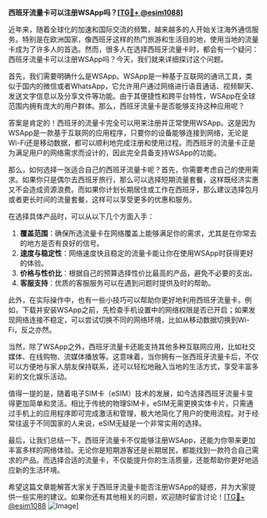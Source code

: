 **西班牙流量卡可以注册WSApp吗？[[TG💪+ @esim1088](https://t.me/s/esim1088)]**

近年来，随着全球化的加速和国际交流的频繁，越来越多的人开始关注海外通信服务。特别是在欧洲国家，像西班牙这样的热门旅游和生活目的地，使用当地的流量卡成为了许多人的首选。然而，很多人在选择西班牙流量卡时，都会有一个疑问：西班牙流量卡可以注册WSApp吗？今天，我们就来详细探讨这个问题。

首先，我们需要明确什么是WSApp。WSApp是一种基于互联网的通讯工具，类似于国内的微信或者WhatsApp，它允许用户通过网络进行语音通话、视频聊天、发送文字信息以及分享文件等功能。由于其便捷性和跨平台特性，WSApp在全球范围内拥有庞大的用户群体。那么，西班牙流量卡是否能够支持这种应用呢？

答案是肯定的！西班牙的流量卡完全可以用来注册并正常使用WSApp。这是因为WSApp是一款基于互联网的应用程序，只要你的设备能够连接到网络，无论是Wi-Fi还是移动数据，都可以顺利地完成注册和使用过程。而西班牙的流量卡正是为满足用户的网络需求而设计的，因此完全具备支持WSApp的功能。

那么，如何选择一张适合自己的西班牙流量卡呢？首先，你需要考虑自己的使用需求。如果你只是偶尔去西班牙旅行，那么可以选择短期流量套餐，这样既经济实惠又不会造成资源浪费。而如果你计划长期居住或工作在西班牙，那么建议选择包月或者更长时间的流量套餐，这样可以享受更多的优惠和服务。

在选择具体产品时，可以从以下几个方面入手：

1. **覆盖范围**：确保所选流量卡在网络覆盖上能够满足你的需求，尤其是在你常去的地方是否有良好的信号。
2. **速度与稳定性**：网络速度快且稳定的流量卡能让你在使用WSApp时获得更好的体验。
3. **价格与性价比**：根据自己的预算选择性价比最高的产品，避免不必要的支出。
4. **客服支持**：优质的客服服务可以在遇到问题时提供及时的帮助。

此外，在实际操作中，也有一些小技巧可以帮助你更好地利用西班牙流量卡。例如，下载并安装WSApp之前，先检查手机设置中的网络权限是否已开启；如果发现网络连接不稳定，可以尝试切换不同的网络环境，比如从移动数据切换到Wi-Fi，反之亦然。

当然，除了WSApp之外，西班牙流量卡还能支持其他多种互联网应用，比如社交媒体、在线购物、流媒体播放等。这意味着，当你拥有一张西班牙流量卡后，不仅可以方便地与家人朋友保持联系，还可以轻松地融入当地的生活方式，享受丰富多彩的文化娱乐活动。

值得一提的是，随着电子SIM卡（eSIM）技术的发展，如今选择西班牙流量卡变得更加简单和灵活。相比于传统的物理SIM卡，eSIM无需更换实体卡片，只需通过手机上的应用程序即可完成激活和管理，极大地简化了用户的使用流程。对于经常往返于不同国家的人来说，eSIM无疑是一个非常实用的选择。

最后，让我们总结一下。西班牙流量卡不仅能够注册WSApp，还能为你带来更加丰富多样的网络体验。无论你是短期游客还是长期居民，都能找到一款符合自己需求的产品。而选择合适的流量卡，不仅能提升你的生活质量，还能帮助你更好地适应新的生活环境。

希望这篇文章能解答大家关于西班牙流量卡能否注册WSApp的疑惑，并为大家提供一些实用的建议。如果你还有其他相关的问题，欢迎随时留言讨论！[[TG💪+ @esim1088](https://t.me/s/esim1088) ![Image](https://i.postimg.cc/4NQfJmqS/Snipaste-2025-05-13-00-14-12.png)]